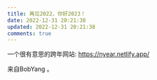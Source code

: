 ```yaml
---
title: 再见2022，你好2023！
date: 2022-12-31 20:21:38
updated: 2022-12-31 20:21:38
comments: true
---
```

 一个很有意思的跨年网站﻿: <https://nyear.netlify.app/>

 来自﻿BobYang 。